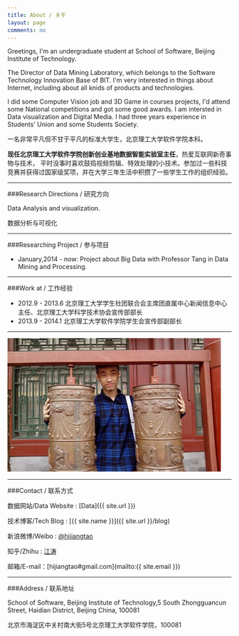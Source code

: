 ```yaml
---
title: About / 关于
layout: page
comments: no
---
```


Greetings, I'm an undergraduate student at School of Software, Beijing Institute of Technology. 

The Director of Data Mining Laboratory, which belongs to the Software Technology Innovation Base of BIT. I'm very interested in things about Internet, including about all knids of products and technologies. 

I did some Computer Vision job and 3D Game in courses projects, I'd attend some National competitions and got some good awards. I am intersted in Data visualization and Digital Media. I had three years experience in Students' Union and some Students Society.

一名非常平凡但不甘于平凡的标准大学生，北京理工大学软件学院本科。

**现任北京理工大学软件学院创新创业基地数据智能实验室主任**，热爱互联网新奇事物与技术， 平时没事时喜欢鼓捣视频剪辑、特效处理的小技术。参加过一些科技竞赛并获得过国家级奖项，并在大学三年生活中积攒了一些学生工作的组织经验。

----

###Research Directions / 研究方向

Data Analysis and visualization.

数据分析与可视化

----

###Researching Project / 参与项目

* January,2014 - now: Project about Big Data with Professor Tang in Data Mining and Processing.

----

###Work at / 工作经验

* 2012.9 - 2013.6 北京理工大学学生社团联合会主席团直属中心新闻信息中心主任、北京理工大学科学技术协会宣传部部长
* 2013.9 - 2014.1 北京理工大学软件学院学生会宣传部副部长

----

![hijiangtao](/album/me.jpg "Photo of hijiangtao")

----

###Contact / 联系方式

数据网站/Data Website : [Data]({{ site.url }})

技术博客/Tech Blog : [{{ site.name }}]({{ site.url }}/blog)

新浪微博/Weibo : [@hijiangtao](http://weibo.com/jiangtaotao)

知乎/Zhihu : [江涛](http://www.zhihu.com/people/hijiangtao)

邮箱/E-mail：[hijiangtao#gmail.com](mailto:{{ site.email }})

----

###Address / 联系地址

School of Software, Beijing Institute of Technology,5 South Zhongguancun Street, Haidian District, Beijing China, 100081

北京市海淀区中关村南大街5号北京理工大学软件学院，100081

